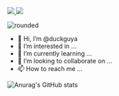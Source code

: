 <a href="https://duckguya.github.io/mysite/" target="_blank">
<img src="https://img.shields.io/badge/BLOG-FF4655?style=flat-square&logo=Undertale&logoColor=white"/>
</a>
<img src="https://img.shields.io/badge/duckguya@gmail.com-F7931E?style=flat-square&logo=Gmail&logoColor=white"/>

![rounded](https://capsule-render.vercel.app/api?type=rounded&color=#9999FF&text=Hi!%20I'm%20Sujin!&fontAlignY=50&fontSize=40&height=200&stroke=000000&strokeWidth=2)


- 👋 Hi, I’m @duckguya
- 👀 I’m interested in ...
- 🌱 I’m currently learning ...
- 💞️ I’m looking to collaborate on ...
- 📫 How to reach me ...



![Anurag's GitHub stats](https://github-readme-stats.vercel.app/api?username=duckguya&show_icons=true&theme=radical)

<!---
duckguya/duckguya is a ✨ special ✨ repository because its `README.md` (this file) appears on your GitHub profile.
You can click the Preview link to take a look at your changes.
--->
